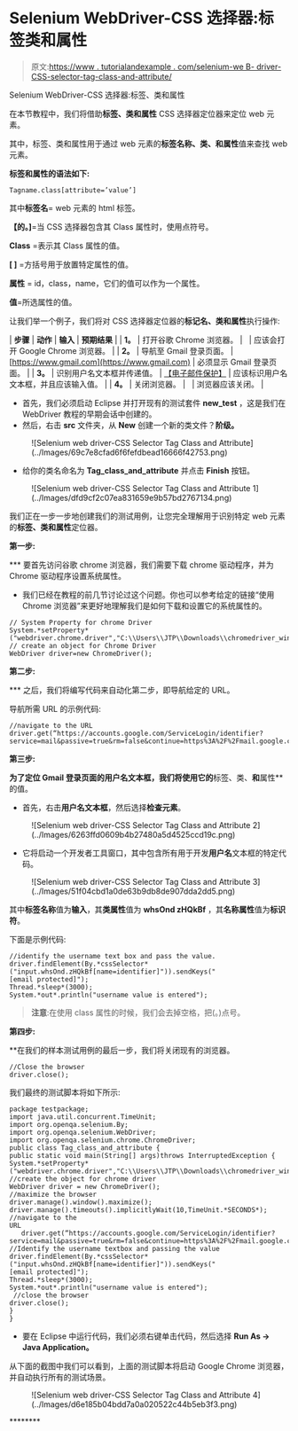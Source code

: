 # Selenium WebDriver-CSS 选择器:标签类和属性

> 原文:[https://www . tutorialandexample . com/selenium-we B- driver-CSS-selector-tag-class-and-attribute/](https://www.tutorialandexample.com/selenium-web-driver-css-selector-tag-class-and-attribute/)

Selenium WebDriver-CSS 选择器:标签、类和属性

在本节教程中，我们将借助**标签、类和属性** CSS 选择器定位器来定位 web 元素。

其中，标签、类和属性用于通过 web 元素的**标签名称、类、**和**属性**值来查找 web 元素。

**标签和属性的语法如下:**

```
Tagname.class[attribute=’value’]
```

其中**标签名**= web 元素的 html 标签。

**【的。]**=当 CSS 选择器包含其 Class 属性时，使用点符号。

**Class** =表示其 Class 属性的值。

**[ ]** =方括号用于放置特定属性的值。

**属性** = id，class，name，它们的值可以作为一个属性。

**值**=所选属性的值。

让我们举一个例子，我们将对 CSS 选择器定位器的**标记名、类和属性**执行操作:

| **步骤** | **动作** | **输入** | **预期结果** |
| **1。** | 打开谷歌 Chrome 浏览器。 |   | 应该会打开 Google Chrome 浏览器。 |
| **2。** | 导航至 Gmail 登录页面。 | [https://www.gmail.com](https://www.gmail.com) | 必须显示 Gmail 登录页面。 |
| **3。** | 识别用户名文本框并传递值。 | [【电子邮件保护】](/cdn-cgi/l/email-protection) | 应该标识用户名文本框，并且应该输入值。 |
| **4。** | 关闭浏览器。 |   | 浏览器应该关闭。 |

*   首先，我们必须启动 Eclipse 并打开现有的测试套件 **new_test** ，这是我们在 WebDriver 教程的早期会话中创建的。
*   然后，右击 **src** 文件夹，从 **New** 创建一个新的类文件？**阶级。**

<figure class="aligncenter">![Selenium web driver-CSS Selector Tag Class and Attribute](../Images/69c7e8cfad6f6fefdbead16666f42753.png)</figure>

*   给你的类名命名为 **Tag_class_and_attribute** 并点击 **Finish** 按钮。

<figure class="aligncenter">![Selenium web driver-CSS Selector Tag Class and Attribute 1](../Images/dfd9cf2c07ea831659e9b57bd2767134.png)</figure>

我们正在一步一步地创建我们的测试用例，让您完全理解用于识别特定 web 元素的**标签、类和属性**定位器。

**第一步:**

 ***   要首先访问谷歌 chrome 浏览器，我们需要下载 chrome 驱动程序，并为 Chrome 驱动程序设置系统属性。
*   我们已经在教程的前几节讨论过这个问题。你也可以参考给定的链接“使用 Chrome 浏览器”来更好地理解我们是如何下载和设置它的系统属性的。

```
// System Property for chrome Driver   
System.*setProperty*("webdriver.chrome.driver","C:\\Users\\JTP\\Downloads\\chromedriver_win32\\chromedriver.exe");
// create an object for Chrome Driver 
WebDriver driver=new ChromeDriver();   
```

**第二步:**

 ***   之后，我们将编写代码来自动化第二步，即导航给定的 URL。

导航所需 URL 的示例代码:

```
//navigate to the URL
driver.get(“https://accounts.google.com/ServiceLogin/identifier?service=mail&passive=true&rm=false&continue=https%3A%2F%2Fmail.google.com%2Fmail%2F&ss=1&scc=1&ltmpl=default&ltmplcache=2&emr=1&osid=1&flowName=GlifWebSignIn&flowEntry=AddSession”); 
```

**第三步:**

 **为了定位 Gmail 登录页面的用户名文本框，我们将使用它的**标签、类、**和**属性**的值。

*   首先，右击**用户名文本框**，然后选择**检查元素**。

<figure class="aligncenter">![Selenium web driver-CSS Selector Tag Class and Attribute 2](../Images/6263ffd0609b4b27480a5d4525ccd19c.png)</figure>

*   它将启动一个开发者工具窗口，其中包含所有用于开发**用户名**文本框的特定代码。

<figure class="aligncenter">![Selenium web driver-CSS Selector Tag Class and Attribute 3](../Images/51f04cbd1a0de63b9db8de907dda2dd5.png)</figure>

其中**标签名称**值为**输入**，其**类属性**值为 **whsOnd zHQkBf** ，其**名称属性**值为**标识符**。

下面是示例代码:

```
//identify the username text box and pass the value.
driver.findElement(By.*cssSelector*("input.whsOnd.zHQkBf[name=identifier]")).sendKeys("[email protected]");
Thread.*sleep*(3000);
System.*out*.println("username value is entered"); 
```

> **注意**:在使用 class 属性的时候，我们会去掉空格，把(。)点号。

**第四步:**

 **在我们的样本测试用例的最后一步，我们将关闭现有的浏览器。

```
//Close the browser
driver.close();   
```

我们最终的测试脚本将如下所示:

```
package testpackage;
import java.util.concurrent.TimeUnit;
import org.openqa.selenium.By;
import org.openqa.selenium.WebDriver;
import org.openqa.selenium.chrome.ChromeDriver;
public class Tag_class_and_attribute {
public static void main(String[] args)throws InterruptedException {
System.*setProperty*("webdriver.chrome.driver","C:\\Users\\JTP\\Downloads\\chromedriver_win32\\chromedriver.exe");
//create the object for chrome driver 
WebDriver driver = new ChromeDriver();
//maximize the browser               
driver.manage().window().maximize(); 
driver.manage().timeouts().implicitlyWait(10,TimeUnit.*SECONDS*);
//navigate to the URL                                                                       driver.get(“https://accounts.google.com/ServiceLogin/identifier?service=mail&passive=true&rm=false&continue=https%3A%2F%2Fmail.google.com%2Fmail%2F&ss=1&scc=1&ltmpl=default&ltmplcache=2&emr=1&osid=1&flowName=GlifWebSignIn&flowEntry=AddSession”);
//Identify the username textbox and passing the value
driver.findElement(By.*cssSelector*("input.whsOnd.zHQkBf[name=identifier]")).sendKeys("[email protected]");
Thread.*sleep*(3000);
System.*out*.println("username value is entered");
 //close the browser
driver.close();
}
} 
```

*   要在 Eclipse 中运行代码，我们必须右键单击代码，然后选择 **Run As → Java Application。**

从下面的截图中我们可以看到，上面的测试脚本将启动 Google Chrome 浏览器，并自动执行所有的测试场景。

<figure class="aligncenter">![Selenium web driver-CSS Selector Tag Class and Attribute 4](../Images/d6e185b04bdd7a0a020522c44b5eb3f3.png)</figure>********